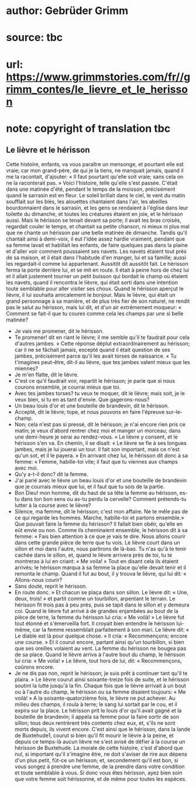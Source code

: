 # author: Gebrüder Grimm
# source: tbc
# url: https://www.grimmstories.com/fr//grimm_contes/le_lievre_et_le_herisson
# note: copyright of translation tbc

## Le lièvre et le hérisson 

Cette histoire, enfants, va vous paraître un mensonge, et pourtant elle
est vraie; car mon grand-père, de qui je la tiens, ne manquait jamais,
quand il me la racontait, d'ajouter: « Il faut pourtant qu'elle soit
vraie; sans cela on ne la raconterait pas. » Voici l'histoire, telle
qu'elle s'est passée.
C'était dans une matinée d'été, pendant le temps de la moisson,
précisément quand le sarrasin est en fleur. Le soleil brillait dans le
ciel, le vent du matin soufflait sur les blés, les alouettes chantaient
dans l'air, les abeilles bourdonnaient dans le sarrasin, et les gens se
rendaient à l'église dans leur toilette du dimanche, et toutes les
créatures étaient en joie, et le hérisson aussi.
Mais le hérisson se tenait devant sa porte; il avait les bras croisés,
regardait couler le temps, et chantait sa petite chanson, ni mieux ni
plus mal que ne chante un hérisson par une belle matinée de dimanche.
Tandis qu'il chantait ainsi à demi-voix, il eut l'idée assez hardie
vraiment, pendant que sa femme lavait et habillait les enfants, de faire
quelques pas dans la plaine et d'aller voir comment poussaient ses
navets. Les navets étaient tout près de sa maison, et il était dans
l'habitude d'en manger, lui et sa famille; aussi les regardait-il
comme lui appartenant. Aussitôt dit aussitôt fait. Le hérisson ferma la
porte derrière lui, et se mit en route. Il était à peine hors de chez
lui et il allait justement tourner un petit buisson qui bordait le champ
où étaient les navets, quand il rencontra le lièvre, qui était sorti
dans une intention toute semblable pour aller visiter ses choux. Quand
le hérisson aperçut le lièvre, il lui souhaita amicalement le bonjour.
Mais le lièvre, qui était un grand personnage à sa manière, et de plus
très fier de son naturel, ne rendit pas le salut au hérisson, mais lui
dit, et d'un air extrêmement moqueur: « Comment se fait-il que tu
coures comme cela les champs par une si belle matinée?
- Je vais me promener, dit le hérisson.
- Te promener! dit en riant le lièvre; il me semble qu'il te faudrait
pour cela d'autres jambes. »
Cette réponse déplut extraordinairement au hérisson; car il ne se
fâchait jamais, excepté quand il était question de ses jambes,
précisément parce qu'il les avait torses de naissance. « Tu t'imagines
peut-être, dit-il au lièvre, que tes jambes valent mieux que les
miennes?
- Je m'en flatte, dit le lièvre.
- C'est ce qu'il faudrait voir, repartit le hérisson; je parie que si
nous courons ensemble, je courrai mieux que toi.
- Avec tes jambes torses? tu veux te moquer, dit le lièvre; mais soit,
je le veux bien, si tu en as tant d'envie. Que gagerons-nous?
- Un beau louis d'or et une bouteille de brandevin, dit le hérisson.
- Accepté, dit le lièvre; tope, et nous pouvons en faire l'épreuve
sur-le-champ.
- Non; cela n'est pas si pressé, dit le hérisson; je n'ai encore rien
pris ce matin; je veux d'abord rentrer chez moi et manger un morceau;
dans une demi-heure je serai au rendez-vous. »
Le lièvre y consent, et le hérisson s'en va. En chemin, il se disait: «
Le lièvre se fie à ses longues jambes, mais je lui jouerai un tour. Il
fait son important, mais ce n'est qu'un sot, et il le payera. »
En arrivant chez lui, le hérisson dit donc à sa femme: « Femme,
habille-toi vite; il faut que tu viennes aux champs avec moi.
- Qu'y a-t-il donc? dit la femme.
- J'ai parié avec le lièvre un beau louis d'or et une bouteille de
brandevin que je courrais mieux que lui, et il faut que tu sois de la
partie.
- Bon Dieu! mon homme, dit du haut de sa tête la femme au hérisson,
es-tu dans ton bon sens ou as-tu perdu la cervelle? Comment prétends-tu
lutter à la course avec le lièvre?
- Silence, ma femme, dit le hérisson; c'est mon affaire. Ne te mêle pas
de ce qui regarde les hommes. Marche, habille-toi et partons ensemble.»
Que pouvait faire la femme du hérisson? Il fallait bien obéir, qu'elle
en eût envie ou non.
Comme ils cheminaient ensemble, le hérisson dit à sa femme: « Fais bien
attention à ce que je vais te dire. Nous allons courir dans cette grande
pièce de terre que tu vois. Le lièvre court dans un sillon et moi dans
l'autre, nous partirons de là-bas. Tu n'as qu'à te tenir cachée dans
le sillon, et, quand le lièvre arrivera près de toi, tu te montreras à
lui en criant: « Me voila! »
Tout en disant cela ils étaient arrivés; le hérisson marqua à sa femme
la place qu'elle devait tenir et il remonta le champ. Quand il fut au
bout, il y trouva le lièvre, qui lui dit: « Allons-nous courir?
- Sans doute, reprit le hérisson.
- En route donc. »
Et chacun se plaça dans son sillon. Le lièvre dit: « Une, deux, trois! »
et partit comme un tourbillon, arpentant le terrain. Le hérisson fit
trois pas à peu près, puis se tapit dans le sillon et y demeura coi.
Quand le lièvre fut arrivé à de grandes enjambées au bout de la pièce de
terre, la femme du hérisson lui cria: « Me voilà! » Le lièvre fut tout
étonné et s'émerveilla fort. Il croyait bien entendre le hérisson
lui-même, car la femme ressemblait parfaitement à son mari.
Le lièvre dit: « Le diable est là pour quelque chose. » Il cria: «
Recommençons; encore une course. » Et il courut encore, partant ainsi
qu'un tourbillon, si bien que ses oreilles volaient au vent. La femme
du hérisson ne bougea pas de sa place. Quand le lièvre arriva à l'autre
bout du champ, le hérisson lui cria: « Me voila! » Le lièvre, tout hors
de lui, dit: « Recommençons, coûrons encore.
- Je ne dis pas non, reprit le hérisson; je suis prêt à continuer tant
qu'il te plaira. »
Le lièvre courut ainsi soixante-treize fois de suite, et le hérisson
soutint la lutte jusqu'à la fin. Chaque fois que le lièvre arrivait à
un bout ou à l'autre du champ, le hérisson ou sa femme disaient
toujours: « Me voilà! »
A la soixante-quatorzième fois, le lièvre ne put achever. Au milieu des
champs, il roula à terre; le sang lui sortait par le cou, et il expira
sur la place. Le hérisson prit le louis d'or qu'il avait gagné et la
bouteille de brandevin; il appela sa femme pour la faire sortir de son
sillon; tous deux rentrèrent très contents chez eux, et, s'ils ne sont
morts depuis, ils vivent encore.
C'est ainsi que le hérisson, dans la lande de Buxtehude1, courut si
bien qu'il fit mourir le lièvre à la peine, et depuis ce temps-là aucun
lièvre ne s'est avisé de défier à la course un hérisson de Buxtehude.
La morale de cette histoire, c'est d'abord que nul, si important
qu'il s'imagine être, ne doit s'aviser de rire aux dépens d'un plus
petit, fût-ce un hérisson; et, secondement qu'il est bon, si vous
songez à prendre une femme, de la prendre dans votre condition et toute
semblable à vous. Si donc vous êtes hérisson, ayez bien soin que votre
femme soit hérissonne, et de même pour toutes les espèces.
